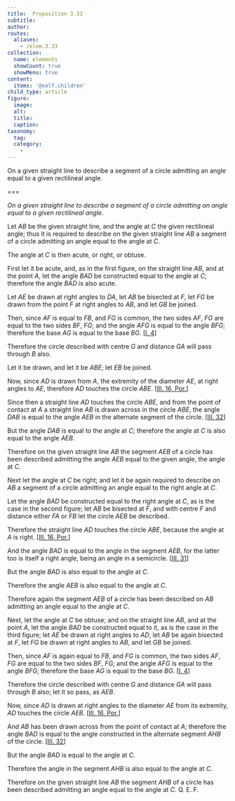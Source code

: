 ```yaml
---
title:  Proposition 3.33
subtitle: 
author:
routes:
  aliases:
    - /elem.3.33
collection:
  name: elements
  showCount: true
  showMenu: true
content:
  items: '@self.children'
child_type: article
figure:
  image:
  alt:
  title:
  caption:
taxonomy:
  tag:
  category:
    - 
---
```


<p><emph>On a given straight line to describe a segment of a circle admitting an angle equal to a given rectilineal angle</emph>. </p>

===

<p><em>On a given straight line to describe a segment of a circle admitting an angle equal to a given rectilineal angle</em>. </p>

<p>Let <em>AB</em> be the given straight line, and the angle at <em>C</em> the given rectilineal angle; thus it is required to describe on the given straight line <em>AB</em> a segment of a circle admitting an angle equal to the angle at <em>C</em>. 
      </p>

<p>The angle at <em>C</em> is then acute, or right, or obtuse. </p>

<p>First let it be acute, and, as in the first figure, on the straight line <em>AB</em>, and at the point <em>A</em>, let the angle <em>BAD</em> be constructed equal to the angle at <em>C</em>; <span class="center">therefore the angle <em>BAD</em> is also acute.</span>
      </p>

<p>Let <em>AE</em> be drawn at right angles to <em>DA</em>, let <em>AB</em> be <pb n="68"/>bisected at <em>F</em>, let <em>FG</em> be drawn from the point <em>F</em> at right angles to <em>AB</em>, and let <em>GB</em> be joined. </p>

<p>Then, since <em>AF</em> is equal to <em>FB</em>, and <em>FG</em> is common, <span class="center">the two sides <em>AF</em>, <em>FG</em> are equal to the two sides <em>BF</em>, <em>FG</em>;</span> and the angle <em>AFG</em> is equal to the angle <em>BFG</em>; <span class="center">therefore the base <em>AG</em> is equal to the base <em>BG</em>. [<a href="/elem.1.4">I. 4</a>]</span>
      </p>

<p>Therefore the circle described with centre <em>G</em> and distance <em>GA</em> will pass through <em>B</em> also. </p>

<p>Let it be drawn, and let it be <em>ABE</em>; let <em>EB</em> be joined. </p>

<p>Now, since <em>AD</em> is drawn from <em>A</em>, the extremity of the diameter <em>AE</em>, at right angles to <em>AE</em>, <span class="center">therefore <em>AD</em> touches the circle <em>ABE</em>. [<a href="/elem.3.16.p.1">III. 16, Por.</a>]</span>
      </p>

<p>Since then a straight line <em>AD</em> touches the circle <em>ABE</em>, and from the point of contact at <em>A</em> a straight line <em>AB</em> is drawn across in the circle <em>ABE</em>, <span class="center">the angle <em>DAB</em> is equal to the angle <em>AEB</em> in the alternate segment of the circle. [<a href="/elem.3.32">III. 32</a>]</span>
      </p>

<p>But the angle <em>DAB</em> is equal to the angle at <em>C</em>; therefore the angle at <em>C</em> is also equal to the angle <em>AEB</em>. </p>

<p>Therefore on the given straight line <em>AB</em> the segment <em>AEB</em> of a circle has been described admitting the angle <em>AEB</em> equal to the given angle, the angle at <em>C</em>. </p>

<p>Next let the angle at <em>C</em> be right;  and let it be again required to describe on <em>AB</em> a segment of a circle admitting an angle equal to the right angle at <em>C</em>. </p>

<p>Let the angle <em>BAD</em> be constructed equal to the right angle at <em>C</em>, as is the case in the second figure; <pb n="69"/>let <em>AB</em> be bisected at <em>F</em>, and with centre <em>F</em> and distance either <em>FA</em> or <em>FB</em> let the circle <em>AEB</em> be described. </p>

<p>Therefore the straight line <em>AD</em> touches the circle <em>ABE</em>, because the angle at <em>A</em> is right. [<a href="/elem.3.16.p.1">III. 16, Por.</a>] </p>

<p>And the angle <em>BAD</em> is equal to the angle in the segment <em>AEB</em>, for the latter too is itself a right angle, being an angle in a semicircle. [<a href="/elem.3.31">III. 31</a>] </p>

<p>But the angle <em>BAD</em> is also equal to the angle at <em>C</em>. </p>

<p>Therefore the angle <em>AEB</em> is also equal to the angle at <em>C</em>. </p>

<p>Therefore again the segment <em>AEB</em> of a circle has been described on <em>AB</em> admitting an angle equal to the angle at <em>C</em>. </p>

<p>Next, let the angle at <em>C</em> be obtuse;  and on the straight line <em>AB</em>, and at the point <em>A</em>, let the angle <em>BAD</em> be constructed equal to it, as is the case in the third figure; let <em>AE</em> be drawn at right angles to <em>AD</em>, let <em>AB</em> be again bisected at <em>F</em>, let <em>FG</em> be drawn at right angles to <em>AB</em>, and let <em>GB</em> be joined. </p>

<p>Then, since <em>AF</em> is again equal to <em>FB</em>, and <em>FG</em> is common, <span class="center">the two sides <em>AF</em>, <em>FG</em> are equal to the two sides <em>BF</em>, <em>FG</em>;</span> and the angle <em>AFG</em> is equal to the angle <em>BFG</em>; <span class="center">therefore the base <em>AG</em> is equal to the base <em>BG</em>. [<a href="/elem.1.4">I. 4</a>]</span>
      </p>

<p>Therefore the circle described with centre <em>G</em> and distance <em>GA</em> will pass through <em>B</em> also; let it so pass, as <em>AEB</em>. </p>

<p>Now, since <em>AD</em> is drawn at right angles to the diameter <em>AE</em> from its extremity, <span class="center"><em>AD</em> touches the circle <em>AEB</em>. [<a href="/elem.3.16.p.1">III. 16, Por.</a>]</span>
      </p>

<p>And <em>AB</em> has been drawn across from the point of contact at <em>A</em>; <span class="center">therefore the angle <em>BAD</em> is equal to the angle constructed in the alternate segment <em>AHB</em> of the circle. [<a href="/elem.3.32">III. 32</a>]</span>
       <pb n="70"/></p>

<p>But the angle <em>BAD</em> is equal to the angle at <em>C</em>. </p>

<p>Therefore the angle in the segment <em>AHB</em> is also equal to the angle at <em>C</em>. </p>

<p>Therefore on the given straight line <em>AB</em> the segment <em>AHB</em> of a circle has been described admitting an angle equal to the angle at <em>C</em>. Q. E. F.</p>
